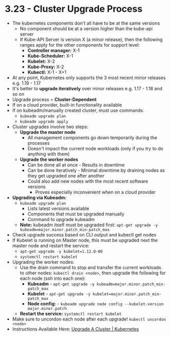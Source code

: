 # 3.23 - Cluster Upgrade Process

- The kubernetes components don't all have to be at the same versions
  - No component should be at a version higher than the kube-api server
  - If Kube-API Server is version X (a minor release), then the following ranges apply for the other components for support level:
    - **Controller manager:** X-1
    - **Kube-Scheduler:** X-1
    - **Kubelet:** X-2
    - **Kube-Proxy:** X-2
    - **Kubectl:** X-1 - X+1
- At any point, Kubernetes only supports the 3 most recent minor releases e.g. 1.19 - 1.17
- It's better to **upgrade iteratively** over minor releases e.g. 1.17 - 1.18 and so on
- Upgrade process = **Cluster-Dependent**
- If on a cloud provider, built-in functionality available
- If on kubeadm/manually created cluster, must use commands:
  - `kubeadm upgrade plan`
  - `kubeadm upgrade apply`
- Cluster upgrades involve two steps:
  - **Upgrade the master node**
    - All management components go down temporarily during the processes
    - Doesn't impact the current node workloads (only if you try to do anything with them)
  - **Upgrade the worker nodes**
    - Can be done all at once - Results in downtime
    - Can be done iteratively - Minimal downtime by draining nodes as they get upgraded one after another
    - Could also add new nodes with the most recent software versions
      - Proves especially inconvenient when on a cloud provider
- **Upgrading via Kubeadm:**
  - `kubeadm upgrade plan`
    - Lists latest versions available
    - Components that must be upgraded manually
    - Command to upgrade kubeadm
  - **Note:** kubeadm itself must be upgraded first: `apt-get upgrade -y kubeadm=major.minor.patch_min-patch_max`
- Check upgrade success based on CLI output and kubectl get nodes
- If Kubelet is running on Master node, this must be upgraded next the master node and restart the service:
  - `apt-get upgrade -y kubelet=1.12.0-00`
  - `systemctl restart kubelet`
- Upgrading the worker nodes:
  - Use the drain command to stop and transfer the current workloads to other nodes: `kubectl drain <node>`, then upgrade the following for each node (ssh into each one):
    - **Kubeadm** - `apt-get upgrade -y kubeadm=major.minor.patch_min-patch_max`
    - **Kubelet** - `apt-get upgrade -y kubelet=major.minor.patch_min-patch_max`
    - **Node config:** - `kubeadm upgrade node config --kubelet-version major.minor.patch`
  - **Restart the service:** `systemctl restart kubelet`
- Make sure to uncordon each node after each upgrade! `kubectl uncordon <node>`
- Instructions Available Here: [Upgrade A Cluster | Kubernetes](https://kubernetes.io/docs/tasks/administer-cluster/cluster-upgrade/)